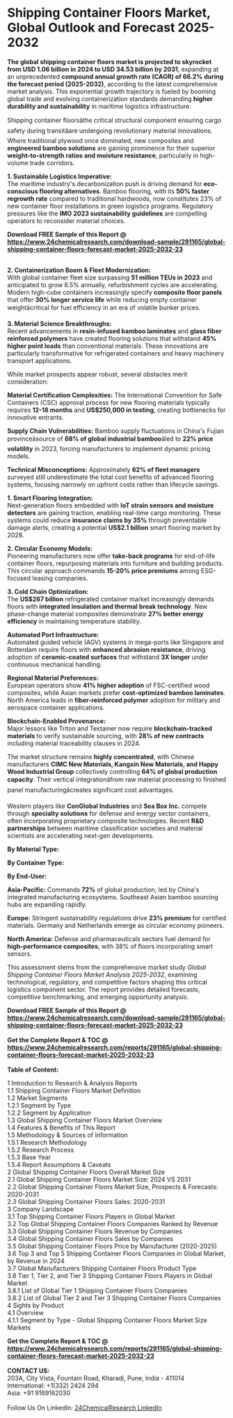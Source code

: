 <h1>Shipping Container Floors Market, Global Outlook and Forecast 2025-2032</h1><p><strong>The global shipping container floors market is projected to skyrocket from USD 1.06 billion in 2024 to USD 34.53 billion by 2031</strong>, expanding at an unprecedented <strong>compound annual growth rate (CAGR) of 66.2% during the forecast period (2025-2032)</strong>, according to the latest comprehensive market analysis. This exponential growth trajectory is fueled by booming global trade and evolving containerization standards demanding <strong>higher durability and sustainability</strong> in maritime logistics infrastructure.</p><p>Shipping container floorsâthe critical structural component ensuring cargo safety during transitâare undergoing revolutionary material innovations. Where traditional plywood once dominated, new composites and <strong>engineered bamboo solutions</strong> are gaining prominence for their superior <strong>weight-to-strength ratios and moisture resistance</strong>, particularly in high-volume trade corridors.</p><p><strong>1. Sustainable Logistics Imperative:</strong><br>
The maritime industry's decarbonization push is driving demand for <strong>eco-conscious flooring alternatives</strong>. Bamboo flooring, with its <strong>50% faster regrowth rate</strong> compared to traditional hardwoods, now constitutes 23% of new container floor installations in green logistics programs. Regulatory pressures like the <strong>IMO 2023 sustainability guidelines</strong> are compelling operators to reconsider material choices.</p><div><b>Download FREE Sample of this Report @ 
            <a href="https://www.24chemicalresearch.com/download-sample/291165/global-shipping-container-floors-forecast-market-2025-2032-23">
            https://www.24chemicalresearch.com/download-sample/291165/global-shipping-container-floors-forecast-market-2025-2032-23</a></b></div><br><p><strong>2. Containerization Boom &amp; Fleet Modernization:</strong><br>
With global container fleet size surpassing <strong>51 million TEUs in 2023</strong> and anticipated to grow 8.5% annually, refurbishment cycles are accelerating. Modern high-cube containers increasingly specify <strong>composite floor panels</strong> that offer <strong>30% longer service life</strong> while reducing empty container weightâcritical for fuel efficiency in an era of volatile bunker prices.</p><p><strong>3. Material Science Breakthroughs:</strong><br>
Recent advancements in <strong>resin-infused bamboo laminates</strong> and <strong>glass fiber reinforced polymers</strong> have created flooring solutions that withstand <strong>45% higher point loads</strong> than conventional materials. These innovations are particularly transformative for refrigerated containers and heavy machinery transport applications.</p><p>While market prospects appear robust, several obstacles merit consideration:</p><p><strong>Material Certification Complexities:</strong> The International Convention for Safe Containers (CSC) approval process for new flooring materials typically requires <strong>12-18 months</strong> and <strong>US$250,000 in testing</strong>, creating bottlenecks for innovative entrants.</p><p><strong>Supply Chain Vulnerabilities:</strong> Bamboo supply fluctuations in China's Fujian provinceâsource of <strong>68% of global industrial bamboo</strong>âled to <strong>22% price volatility</strong> in 2023, forcing manufacturers to implement dynamic pricing models.</p><p><strong>Technical Misconceptions:</strong> Approximately <strong>62% of fleet managers</strong> surveyed still underestimate the total cost benefits of advanced flooring systems, focusing narrowly on upfront costs rather than lifecycle savings.</p><p><strong>1. Smart Flooring Integration:</strong><br>
Next-generation floors embedded with <strong>IoT strain sensors and moisture detectors</strong> are gaining traction, enabling real-time cargo monitoring. These systems could reduce <strong>insurance claims by 35%</strong> through preventable damage alerts, creating a potential <strong>US$2.1 billion</strong> smart flooring market by 2028.</p><p><strong>2. Circular Economy Models:</strong><br>
Pioneering manufacturers now offer <strong>take-back programs</strong> for end-of-life container floors, repurposing materials into furniture and building products. This circular approach commands <strong>15-20% price premiums</strong> among ESG-focused leasing companies.</p><p><strong>3. Cold Chain Optimization:</strong><br>
The <strong>US$267 billion</strong> refrigerated container market increasingly demands floors with <strong>integrated insulation and thermal break technology</strong>. New phase-change material composites demonstrate <strong>27% better energy efficiency</strong> in maintaining temperature stability.</p><p><strong>Automated Port Infrastructure:</strong><br>
	Automated guided vehicle (AGV) systems in mega-ports like Singapore and Rotterdam require floors with <strong>enhanced abrasion resistance</strong>, driving adoption of <strong>ceramic-coated surfaces</strong> that withstand <strong>3X longer</strong> under continuous mechanical handling.</p><p><strong>Regional Material Preferences:</strong><br>
	European operators show <strong>41% higher adoption</strong> of FSC-certified wood composites, while Asian markets prefer <strong>cost-optimized bamboo laminates</strong>. North America leads in <strong>fiber-reinforced polymer</strong> adoption for military and aerospace container applications.</p><p><strong>Blockchain-Enabled Provenance:</strong><br>
	Major lessors like Triton and Textainer now require <strong>blockchain-tracked materials</strong> to verify sustainable sourcing, with <strong>28% of new contracts</strong> including material traceability clauses in 2024.</p><p>The market structure remains <strong>highly concentrated</strong>, with Chinese manufacturers <strong>CIMC New Materials, Kangxin New Materials, and Happy Wood Industrial Group</strong> collectively controlling <strong>64% of global production capacity</strong>. Their vertical integrationâfrom raw material processing to finished panel manufacturingâcreates significant cost advantages.</p><p>Western players like <strong>ConGlobal Industries</strong> and <strong>Sea Box Inc.</strong> compete through <strong>specialty solutions</strong> for defense and energy sector containers, often incorporating proprietary composite technologies. Recent <strong>R&amp;D partnerships</strong> between maritime classification societies and material scientists are accelerating next-gen developments.</p><p><strong>By Material Type:</strong></p><p><strong>By Container Type:</strong></p><p><strong>By End-User:</strong></p><p><strong>Asia-Pacific:</strong> Commands <strong>72%</strong> of global production, led by China's integrated manufacturing ecosystems. Southeast Asian bamboo sourcing hubs are expanding rapidly.</p><p><strong>Europe:</strong> Stringent sustainability regulations drive <strong>23% premium</strong> for certified materials. Germany and Netherlands emerge as circular economy pioneers.</p><p><strong>North America:</strong> Defense and pharmaceuticals sectors fuel demand for <strong>high-performance composites</strong>, with 38% of floors incorporating smart sensors.</p><p>This assessment stems from the comprehensive market study <em>Global Shipping Container Floors Market Analysis 2025-2032</em>, examining technological, regulatory, and competitive factors shaping this critical logistics component sector. The report provides detailed forecasts, competitive benchmarking, and emerging opportunity analysis.</p><div><b>Download FREE Sample of this Report @ 
            <a href="https://www.24chemicalresearch.com/download-sample/291165/global-shipping-container-floors-forecast-market-2025-2032-23">
            https://www.24chemicalresearch.com/download-sample/291165/global-shipping-container-floors-forecast-market-2025-2032-23</a></b></div><br><div><b>Get the Complete Report & TOC @ 
            <a href="https://www.24chemicalresearch.com/reports/291165/global-shipping-container-floors-forecast-market-2025-2032-23">
            https://www.24chemicalresearch.com/reports/291165/global-shipping-container-floors-forecast-market-2025-2032-23</a></b></div><br>
            <b>Table of Content:</b><p>1 Introduction to Research & Analysis Reports<br />
 1.1 Shipping Container Floors Market Definition<br />
 1.2 Market Segments<br />
 1.2.1 Segment by Type<br />
 1.2.2 Segment by Application<br />
 1.3 Global Shipping Container Floors Market Overview<br />
 1.4 Features & Benefits of This Report<br />
 1.5 Methodology & Sources of Information<br />
 1.5.1 Research Methodology<br />
 1.5.2 Research Process<br />
 1.5.3 Base Year<br />
 1.5.4 Report Assumptions & Caveats<br />
2 Global Shipping Container Floors Overall Market Size<br />
 2.1 Global Shipping Container Floors Market Size: 2024 VS 2031<br />
 2.2 Global Shipping Container Floors Market Size, Prospects & Forecasts: 2020-2031<br />
 2.3 Global Shipping Container Floors Sales: 2020-2031<br />
3 Company Landscape<br />
 3.1 Top Shipping Container Floors Players in Global Market<br />
 3.2 Top Global Shipping Container Floors Companies Ranked by Revenue<br />
 3.3 Global Shipping Container Floors Revenue by Companies<br />
 3.4 Global Shipping Container Floors Sales by Companies<br />
 3.5 Global Shipping Container Floors Price by Manufacturer (2020-2025)<br />
 3.6 Top 3 and Top 5 Shipping Container Floors Companies in Global Market, by Revenue in 2024<br />
 3.7 Global Manufacturers Shipping Container Floors Product Type<br />
 3.8 Tier 1, Tier 2, and Tier 3 Shipping Container Floors Players in Global Market<br />
 3.8.1 List of Global Tier 1 Shipping Container Floors Companies<br />
 3.8.2 List of Global Tier 2 and Tier 3 Shipping Container Floors Companies<br />
4 Sights by Product<br />
 4.1 Overview<br />
 4.1.1 Segment by Type - Global Shipping Container Floors Market Size Markets</p><div><b>Get the Complete Report & TOC @ 
            <a href="https://www.24chemicalresearch.com/reports/291165/global-shipping-container-floors-forecast-market-2025-2032-23">
            https://www.24chemicalresearch.com/reports/291165/global-shipping-container-floors-forecast-market-2025-2032-23</a></b></div><br><b>CONTACT US:</b><br>
            203A, City Vista, Fountain Road, Kharadi, Pune, India - 411014<br>
            International: +1(332) 2424 294<br>
            Asia: +91 9169162030 <br><br>
            Follow Us On LinkedIn: <a href="https://www.linkedin.com/company/24chemicalresearch/">24ChemicalResearch LinkedIn</a>